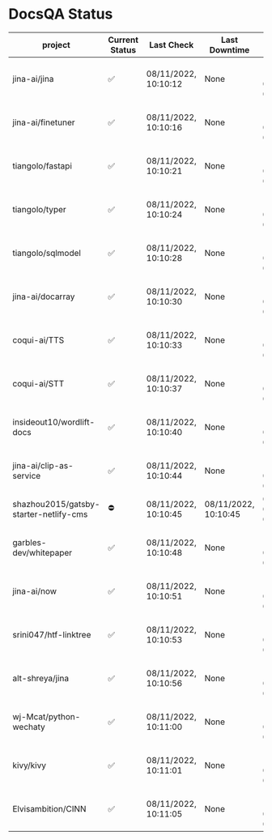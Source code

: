 # DocsQA Status

|               project                |Current Status|     Last Check     |   Last Downtime    |              % Uptime              |
|--------------------------------------|--------------|--------------------|--------------------|------------------------------------|
|jina-ai/jina                          |✅            |08/11/2022, 10:10:12|None                |100.000 (since 08/11/2022, 05:10:08)|
|jina-ai/finetuner                     |✅            |08/11/2022, 10:10:16|None                |100.000 (since 08/11/2022, 05:10:08)|
|tiangolo/fastapi                      |✅            |08/11/2022, 10:10:21|None                |100.000 (since 08/11/2022, 05:10:08)|
|tiangolo/typer                        |✅            |08/11/2022, 10:10:24|None                |100.000 (since 08/11/2022, 05:10:08)|
|tiangolo/sqlmodel                     |✅            |08/11/2022, 10:10:28|None                |100.000 (since 08/11/2022, 05:10:08)|
|jina-ai/docarray                      |✅            |08/11/2022, 10:10:30|None                |100.000 (since 08/11/2022, 05:10:08)|
|coqui-ai/TTS                          |✅            |08/11/2022, 10:10:33|None                |100.000 (since 08/11/2022, 05:10:08)|
|coqui-ai/STT                          |✅            |08/11/2022, 10:10:37|None                |100.000 (since 08/11/2022, 05:10:08)|
|insideout10/wordlift-docs             |✅            |08/11/2022, 10:10:40|None                |100.000 (since 08/11/2022, 05:10:08)|
|jina-ai/clip-as-service               |✅            |08/11/2022, 10:10:44|None                |100.000 (since 08/11/2022, 05:10:08)|
|shazhou2015/gatsby-starter-netlify-cms|⛔️           |08/11/2022, 10:10:45|08/11/2022, 10:10:45|0.000 (since 08/11/2022, 05:10:08)  |
|garbles-dev/whitepaper                |✅            |08/11/2022, 10:10:48|None                |100.000 (since 08/11/2022, 05:10:08)|
|jina-ai/now                           |✅            |08/11/2022, 10:10:51|None                |100.000 (since 08/11/2022, 05:10:08)|
|srini047/htf-linktree                 |✅            |08/11/2022, 10:10:53|None                |100.000 (since 08/11/2022, 05:10:08)|
|alt-shreya/jina                       |✅            |08/11/2022, 10:10:56|None                |100.000 (since 08/11/2022, 05:10:08)|
|wj-Mcat/python-wechaty                |✅            |08/11/2022, 10:11:00|None                |100.000 (since 08/11/2022, 05:10:08)|
|kivy/kivy                             |✅            |08/11/2022, 10:11:01|None                |100.000 (since 08/11/2022, 05:10:08)|
|Elvisambition/CINN                    |✅            |08/11/2022, 10:11:05|None                |100.000 (since 08/11/2022, 05:10:08)|
